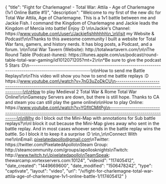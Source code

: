 {
    "title": "Fight for Charlemagne! - Total War: Attila - Age of Charlemagne (1v1 Online Battle #1)",
    "description": "Welcome to my first of the new dlc for Total War Attila, Age of Charlemagne.  This is a 1v1 battle between me and Jackie Fish.  I command the Kingdom of Charlemagne and Jackie leads the Kingdom of Mercia into battle!  Enjoy :D \n\nJackie's Channel: https:\/\/www.youtube.com\/user\/Jackiefishhhhhh\n_\nVisit my Website & Podcast!\n\nThanks to this awesome community I built a website for Total War fans, gamers, and history nerds.  It has blog posts, a Podcast, and a forum.  \n\nTotal War Tavern (Website): http:\/\/totalwartavern.com\/\n\nThe Round Table (Podcast-itunes): https:\/\/itunes.apple.com\/us\/podcast\/round-table-total-war-gaming\/id1012071205?mt=2\n\n*Be sure to give the podcast 5 Stars :D\n-------------------------------------------------------------------------------------------------------------\n\nHow to send me Battle Replays!\n\nThis video will show you how to send me battle replays :D https:\/\/www.youtube.com\/watch?v=7nG3uZoDkCU\n-------------------------------------------------------------------------------------------------------------\n\nHow to play Medieval 2 Total War & Rome Total War Online!\n\nGamespy Servers are down, but there is still hope.  Thanks to CA and steam you can still play the game online\n\nHow to play Online: https:\/\/www.youtube.com\/watch?v=YGfItCMitPg\n-------------------------------------------------------------------------------------------------------------\n\nWhy do I block out the Mini-Map with annotations for Sub battle replays?\n\nI block it out because the Mini-Map gives away who sent in the battle replay.  And in most cases whoever sends in the battle replay wins the battle.  So I block it to keep it a surprise :D  \n\n_\n\nConnect With me!\n\nEmail: pixelatedapollo@gmail.com\nTwitter: https:\/\/twitter.com\/PixelatedApollo\nSteam Group:  http:\/\/steamcommunity.com\/groups\/apollosknights\nTwitch: http:\/\/www.twitch.tv\/pixelatedapollo\nTeamSpeak: thewarcamp.vortexservers.com:10124",
    "videoid": "117405412",
    "date_created": "1449669600",
    "date_modified": "1506478242",
    "type": "captivate",
    "layout": "video",
    "url": "\/v\/fight-for-charlemagne-total-war-attila-age-of-charlemagne-1v1-online-battle-1\/117405412"
}